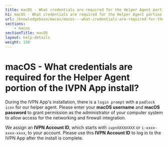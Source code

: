 ```yaml
---
title: macOS - What credentials are required for the Helper Agent portion of the IVPN App install? - IVPN Help
h1: macOS - What credentials are required for the Helper Agent portion of the IVPN App install?
url: /knowledgebase/macos/macos---what-credentials-are-required-for-the-helper-agent-portion-of-the-ivpn-app-install/
sections:
    - macos
sectionTitle: macOS
layout: help-details
weight: 150
---
```

# macOS - What credentials are required for the Helper Agent portion of the IVPN App install?

During the IVPN App's installation, there is a `login prompt` with a `padlock icon` for our helper agent. Please enter your **macOS username** and **macOS password** to grant permission as the administrator of your computer system to allow access for the networking and firewall integration.

We assign an **IVPN Account ID**, which starts with `ivpnXXXXXXXX` or `i-xxxx-xxxx-xxxx`, to your account. Please use this **IVPN Account ID** to log in to the IVPN App after the install is complete.
